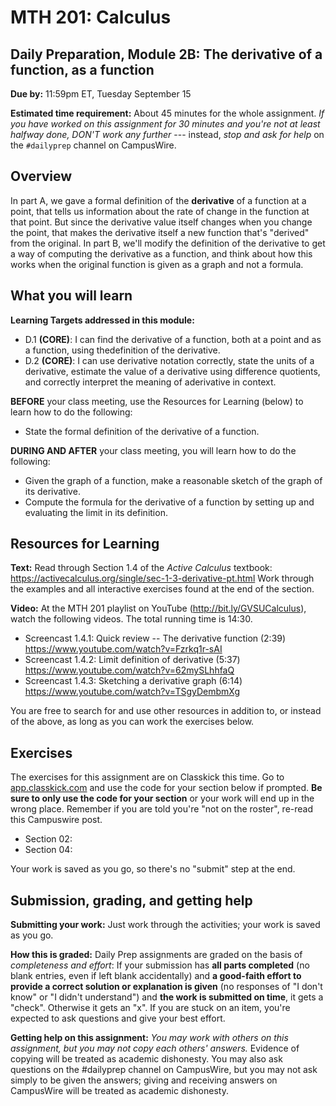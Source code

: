 # MTH 201: Calculus 

## Daily Preparation, Module 2B: The derivative of a function, as a function

**Due by:** 11:59pm ET, Tuesday September 15

**Estimated time requirement:** About 45 minutes for the whole assignment. *If you have worked on this assignment for 30 minutes and you're not at least halfway done, DON'T work any further* --- instead, *stop and ask for help* on the `#dailyprep` channel on CampusWire. 

## Overview 

In part A, we gave a formal definition of the **derivative** of a function at a point, that tells us information about the rate of change in the function at that point. But since the derivative value itself changes when you change the point, that makes the derivative itself a new function that's "derived" from the original. In part B, we'll modify the definition of the derivative to get a way of computing the derivative as a function, and think about how this works when the original function is given as a graph and not a formula. 


## What you will learn 

**Learning Targets addressed in this module:** 

- D.1 **(CORE)**: I can find the derivative of a function, both at a point and as a function, using thedefinition of the derivative. 
- D.2 **(CORE)**: I can use derivative notation correctly, state the units of a derivative, estimate the value of a derivative using difference quotients, and correctly interpret the meaning of aderivative in context. 

**BEFORE** your class meeting, use the Resources for Learning (below) to learn how to do the following: 

- State the formal definition of the derivative of a function.


**DURING AND AFTER** your class meeting, you will learn how to do the following: 

- Given the graph of a function, make a reasonable sketch of the graph of its derivative.
- Compute the formula for the derivative of a function by setting up and evaluating the limit in its definition.

## Resources for Learning

**Text:** Read through Section 1.4 of the *Active Calculus* textbook: https://activecalculus.org/single/sec-1-3-derivative-pt.html  Work through the examples and all interactive exercises found at the end of the section. 

**Video:** At the MTH 201 playlist on YouTube (http://bit.ly/GVSUCalculus), watch the following videos. The total running time is 14:30. 

- Screencast 1.4.1: Quick review -- The derivative function (2:39) https://www.youtube.com/watch?v=Fzrkq1r-sAI
- Screencast 1.4.2: Limit definition of derivative (5:37) https://www.youtube.com/watch?v=62mySLhhfaQ
- Screencast 1.4.3: Sketching a derivative graph (6:14) https://www.youtube.com/watch?v=TSgyDembmXg
  
You are free to search for and use other resources in addition to, or instead of the above, as long as you can work the exercises below.


## Exercises

The exercises for this assignment are on Classkick this time. Go to [app.classkick.com](app.classkick.com) and use the code for your section below if prompted. **Be sure to only use the code for your section** or your work will end up in the wrong place. Remember if you are told you're "not on the roster", re-read this Campuswire post. 

- Section 02: 
- Section 04: 

Your work is saved as you go, so there's no "submit" step at the end. 

## Submission, grading, and getting help 

**Submitting your work:** Just work through the activities; your work is saved as you go. 

**How this is graded:** Daily Prep assignments are graded on the basis of *completeness and effort*: If your submission has **all parts completed** (no blank entries, even if left blank accidentally) and **a good-faith effort to provide a correct solution or explanation is given** (no responses of "I don't know" or "I didn't understand") and **the work is submitted on time**, it gets a "check". Otherwise it gets an "x". If you are stuck on an item, you're expected to ask questions and give your best effort.  

**Getting help on this assignment:** *You may work with others on this assignment, but you may not copy each others' answers.* Evidence of copying will be treated as academic dishonesty. You may also ask questions on the #dailyprep channel on CampusWire, but you may not ask simply to be given the answers; giving and receiving answers on CampusWire will be treated as academic dishonesty.
<!--stackedit_data:
eyJoaXN0b3J5IjpbMTM3MTg3NDgwMV19
-->